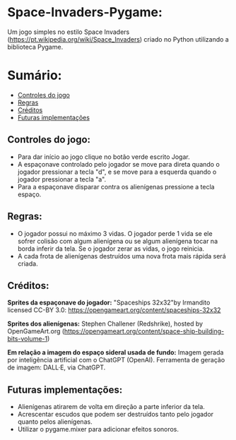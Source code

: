 # Space-Invaders-Pygame:
Um jogo simples no estilo Space Invaders (https://pt.wikipedia.org/wiki/Space_Invaders) criado no Python utilizando a biblioteca Pygame.

# Sumário:
- [Controles do jogo](#controles-do-jogo)
- [Regras](#regras)
- [Créditos](#créditos)
- [Futuras implementações](#futuras-implementações)

## Controles do jogo:
- Para dar início ao jogo clique no botão verde  escrito Jogar.
- A espaçonave controlado pelo jogador se move para direta quando o jogador pressionar a tecla "d", e se move para a esquerda quando o jogador pressionar a tecla "a".
- Para a espaçonave disparar contra os alienígenas pressione a tecla espaço.

## Regras:
- O jogador possui no máximo 3 vidas. O jogador perde 1 vida se ele sofrer colisão com algum alienígena ou se algum alienígena tocar na borda inferir da tela. Se o jogador zerar as vidas, o jogo reinicia. 
- A cada frota de alienígenas destruídos uma nova frota mais rápida será criada.

## Créditos:
**Sprites da espaçonave do jogador:**
"Spaceships 32x32"by Irmandito licensed CC-BY 3.0: https://opengameart.org/content/spaceships-32x32

**Sprites dos alienígenas:**
Stephen Challener (Redshrike), hosted by OpenGameArt.org (https://opengameart.org/content/space-ship-building-bits-volume-1)

**Em relação a imagem do espaço sideral usada de fundo:**
Imagem gerada por inteligência artificial com o ChatGPT (OpenAI).
Ferramenta de geração de imagem: DALL·E, via ChatGPT.

## Futuras implementações:
- Alienígenas atirarem de volta em direção a parte inferior da tela.
- Acrescentar escudos que podem ser destruídos tanto pelo jogador quanto pelos alienígenas.
- Utilizar o pygame.mixer para adicionar efeitos sonoros.

